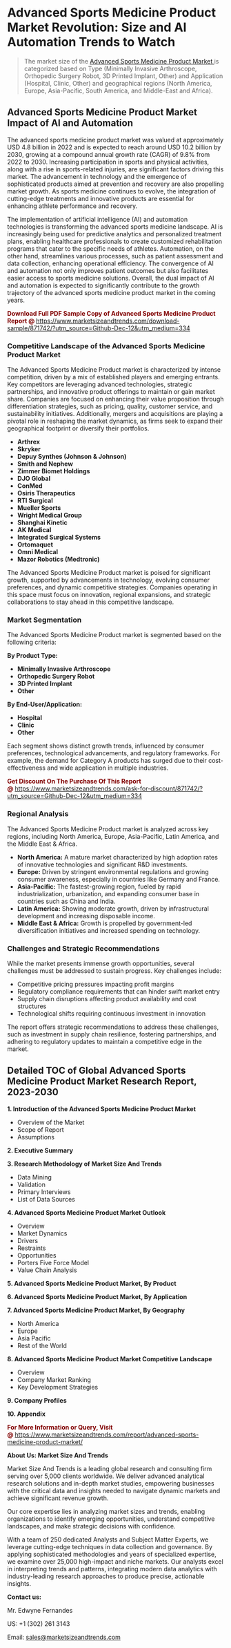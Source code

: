<H1>Advanced Sports Medicine Product Market Revolution: Size and AI Automation Trends to Watch</H1><blockquote><p>The market size of the <a href="https://www.marketsizeandtrends.com/download-sample/871742/?utm_source=Github-Dec-12&amp;utm_medium=334" target="_blank">Advanced Sports Medicine Product Market </a>is categorized based on Type (Minimally Invasive Arthroscope, Orthopedic Surgery Robot, 3D Printed Implant, Other) and Application (Hospital, Clinic, Other) and geographical regions (North America, Europe, Asia-Pacific, South America, and Middle-East and Africa).</p></blockquote><p><h2>Advanced Sports Medicine Product Market Impact of AI and Automation</h2><p>The advanced sports medicine product market was valued at approximately USD 4.8 billion in 2022 and is expected to reach around USD 10.2 billion by 2030, growing at a compound annual growth rate (CAGR) of 9.8% from 2022 to 2030. Increasing participation in sports and physical activities, along with a rise in sports-related injuries, are significant factors driving this market. The advancement in technology and the emergence of sophisticated products aimed at prevention and recovery are also propelling market growth. As sports medicine continues to evolve, the integration of cutting-edge treatments and innovative products are essential for enhancing athlete performance and recovery.</p><p>The implementation of artificial intelligence (AI) and automation technologies is transforming the advanced sports medicine landscape. AI is increasingly being used for predictive analytics and personalized treatment plans, enabling healthcare professionals to create customized rehabilitation programs that cater to the specific needs of athletes. Automation, on the other hand, streamlines various processes, such as patient assessment and data collection, enhancing operational efficiency. The convergence of AI and automation not only improves patient outcomes but also facilitates easier access to sports medicine solutions. Overall, the dual impact of AI and automation is expected to significantly contribute to the growth trajectory of the advanced sports medicine product market in the coming years.</p></p><p><strong><span style="color: #800000;">Download Full PDF Sample Copy of Advanced Sports Medicine Product Report @</span>&nbsp;</strong><a href="https://www.marketsizeandtrends.com/download-sample/871742/?utm_source=Github-Dec-12&amp;utm_medium=334">https://www.marketsizeandtrends.com/download-sample/871742/?utm_source=Github-Dec-12&amp;utm_medium=334</a></p><h3>Competitive Landscape of the Advanced Sports Medicine Product Market</h3><p>The Advanced Sports Medicine Product market is characterized by intense competition, driven by a mix of established players and emerging entrants. Key competitors are leveraging advanced technologies, strategic partnerships, and innovative product offerings to maintain or gain market share. Companies are focused on enhancing their value proposition through differentiation strategies, such as pricing, quality, customer service, and sustainability initiatives. Additionally, mergers and acquisitions are playing a pivotal role in reshaping the market dynamics, as firms seek to expand their geographical footprint or diversify their portfolios.</p><p><strong><p><ul><li>Arthrex </li><li> Skryker </li><li> Depuy Synthes (Johnson & Johnson) </li><li> Smith and Nephew </li><li> Zimmer Biomet Holdings </li><li> DJO Global </li><li> ConMed </li><li> Osiris Therapeutics </li><li> RTI Surgical </li><li> Mueller Sports </li><li> Wright Medical Group </li><li> Shanghai Kinetic </li><li> AK Medical </li><li> Integrated Surgical Systems </li><li> Ortomaquet </li><li> Omni Medical </li><li> Mazor Robotics (Medtronic)</p></li></ul></p></strong></p><p>The Advanced Sports Medicine Product market is poised for significant growth, supported by advancements in technology, evolving consumer preferences, and dynamic competitive strategies. Companies operating in this space must focus on innovation, regional expansions, and strategic collaborations to stay ahead in this competitive landscape.</p><h3>Market Segmentation</h3><p>The Advanced Sports Medicine Product market is segmented based on the following criteria:</p><p><strong>By Product Type:</strong></p><p><strong><p><ul><li>Minimally Invasive Arthroscope </li><li> Orthopedic Surgery Robot </li><li> 3D Printed Implant </li><li> Other</p></li></ul></p></strong></p><p><strong>By End-User/Application:</strong></p><p><strong><p><ul><li>Hospital </li><li> Clinic </li><li> Other</p></li></ul></p></strong></p><p>Each segment shows distinct growth trends, influenced by consumer preferences, technological advancements, and regulatory frameworks. For example, the demand for Category A products has surged due to their cost-effectiveness and wide application in multiple industries.</p><p><strong><span style="color: #800000;">Get Discount On The Purchase Of This Report @&nbsp;</span></strong><a href="https://www.marketsizeandtrends.com/ask-for-discount/871742/?utm_source=Github-Dec-12&amp;utm_medium=334">https://www.marketsizeandtrends.com/ask-for-discount/871742/?utm_source=Github-Dec-12&amp;utm_medium=334</a></p><h3>Regional Analysis</h3><p>The Advanced Sports Medicine Product market is analyzed across key regions, including North America, Europe, Asia-Pacific, Latin America, and the Middle East &amp; Africa.</p><ul><li><strong>North America:</strong> A mature market characterized by high adoption rates of innovative technologies and significant R&amp;D investments.</li><li><strong>Europe:</strong> Driven by stringent environmental regulations and growing consumer awareness, especially in countries like Germany and France.</li><li><strong>Asia-Pacific:</strong> The fastest-growing region, fueled by rapid industrialization, urbanization, and expanding consumer base in countries such as China and India.</li><li><strong>Latin America:</strong> Showing moderate growth, driven by infrastructural development and increasing disposable income.</li><li><strong>Middle East &amp; Africa:</strong> Growth is propelled by government-led diversification initiatives and increased spending on technology.</li></ul><h3>Challenges and Strategic Recommendations</h3><p>While the market presents immense growth opportunities, several challenges must be addressed to sustain progress. Key challenges include:</p><ul><li>Competitive pricing pressures impacting profit margins</li><li>Regulatory compliance requirements that can hinder swift market entry</li><li>Supply chain disruptions affecting product availability and cost structures</li><li>Technological shifts requiring continuous investment in innovation</li></ul><p>The report offers strategic recommendations to address these challenges, such as investment in supply chain resilience, fostering partnerships, and adhering to regulatory updates to maintain a competitive edge in the market.</p><h2>Detailed TOC of Global Advanced Sports Medicine Product Market Research Report, 2023-2030</h2><p><strong>1. Introduction of the Advanced Sports Medicine Product Market</strong></p><ul><li>Overview of the Market</li><li>Scope of Report</li><li>Assumptions&nbsp;</li></ul><p><strong>2. Executive Summary</strong></p><p><strong>3. Research Methodology of <strong>Market Size And Trends</strong></strong></p><ul><li>Data Mining</li><li>Validation</li><li>Primary Interviews</li><li>List of Data Sources&nbsp;</li></ul><p><strong>4. Advanced Sports Medicine Product Market Outlook</strong></p><ul><li>Overview</li><li>Market Dynamics</li><li>Drivers</li><li>Restraints</li><li>Opportunities</li><li>Porters Five Force Model</li><li>Value Chain Analysis&nbsp;</li></ul><p><strong>5. Advanced Sports Medicine Product Market, By Product</strong></p><p><strong>6. Advanced Sports Medicine Product Market, By Application</strong></p><p><strong>7. Advanced Sports Medicine Product Market, By Geography</strong></p><ul><li>North America</li><li>Europe</li><li>Asia Pacific</li><li>Rest of the World&nbsp;</li></ul><p><strong>8. Advanced Sports Medicine Product Market Competitive Landscape</strong></p><ul><li>Overview</li><li>Company Market Ranking</li><li>Key Development Strategies&nbsp;</li></ul><p><strong>9. Company Profiles</strong></p><p><strong>10. Appendix</strong></p><p><strong><span style="color: #800000;">For More Information or Query, Visit @&nbsp;</span></strong><a href="https://www.marketsizeandtrends.com/report/advanced-sports-medicine-product-market/">https://www.marketsizeandtrends.com/report/advanced-sports-medicine-product-market/</a></p><p></p><p><strong>About Us:&nbsp;Market Size And Trends</strong></p><p>Market Size And Trends&nbsp;is a leading global research and consulting firm serving over 5,000 clients worldwide. We deliver advanced analytical research solutions and in-depth market studies, empowering businesses with the critical data and insights needed to navigate dynamic markets and achieve significant revenue growth.</p><p>Our core expertise lies in analyzing market sizes and trends, enabling organizations to identify emerging opportunities, understand competitive landscapes, and make strategic decisions with confidence.</p><p>With a team of 250 dedicated Analysts and Subject Matter Experts, we leverage cutting-edge techniques in data collection and governance. By applying sophisticated methodologies and years of specialized expertise, we examine over 25,000 high-impact and niche markets. Our analysts excel in interpreting trends and patterns, integrating modern data analytics with industry-leading research approaches to produce precise, actionable insights.</p><p><strong>Contact us:</strong></p><p>Mr. Edwyne Fernandes</p><p>US: +1 (302) 261 3143</p><p>Email: <a href="mailto:sales@marketsizeandtrends.com">sales@marketsizeandtrends.com</a>&nbsp;</p>
